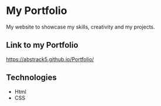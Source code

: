 # My Portfolio
My website to showcase my skills, creativity and my projects.

## Link to my Portfolio
https://abstrack5.github.io/Portfolio/

## Technologies
* Html
* CSS


